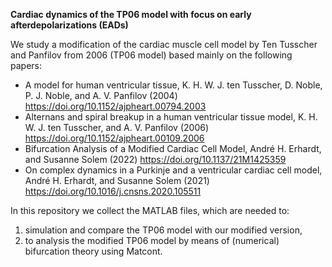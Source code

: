 **Cardiac dynamics of the TP06 model with focus on early afterdepolarizations (EADs)**

We study a modification of the cardiac muscle cell model by Ten Tusscher and Panfilov from 2006 (TP06 model) based mainly on the following papers:
* A model for human ventricular tissue, K. H. W. J. ten Tusscher, D. Noble, P. J. Noble, and A. V. Panfilov (2004) https://doi.org/10.1152/ajpheart.00794.2003
* Alternans and spiral breakup in a human ventricular tissue model, K. H. W. J. ten Tusscher, and A. V. Panfilov (2006) https://doi.org/10.1152/ajpheart.00109.2006
* Bifurcation Analysis of a Modified Cardiac Cell Model, André H. Erhardt, and Susanne Solem (2022) https://doi.org/10.1137/21M1425359
* On complex dynamics in a Purkinje and a ventricular cardiac cell model, André H. Erhardt, and Susanne Solem (2021) https://doi.org/10.1016/j.cnsns.2020.105511

In this repository we collect the MATLAB files, which are needed to:
1) simulation and compare the TP06 model with our modified version,
2) to analysis the modified TP06 model by means of (numerical) bifurcation theory using Matcont.

